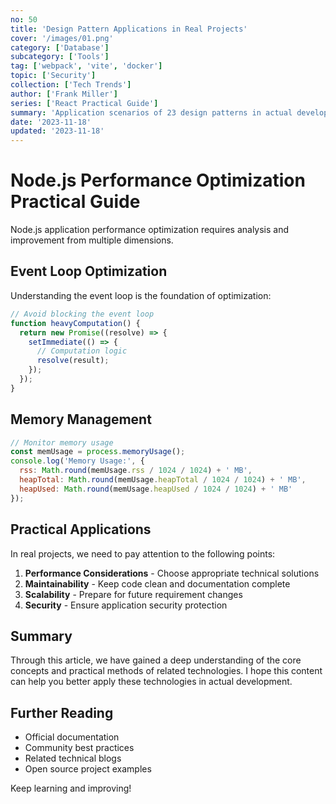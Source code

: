 ```yaml
---
no: 50
title: 'Design Pattern Applications in Real Projects'
cover: '/images/01.png'
category: ['Database']
subcategory: ['Tools']
tag: ['webpack', 'vite', 'docker']
topic: ['Security']
collection: ['Tech Trends']
author: ['Frank Miller']
series: ['React Practical Guide']
summary: 'Application scenarios of 23 design patterns in actual development.'
date: '2023-11-18'
updated: '2023-11-18'
---
```


# Node.js Performance Optimization Practical Guide

Node.js application performance optimization requires analysis and improvement from multiple dimensions.

## Event Loop Optimization

Understanding the event loop is the foundation of optimization:

```javascript
// Avoid blocking the event loop
function heavyComputation() {
  return new Promise((resolve) => {
    setImmediate(() => {
      // Computation logic
      resolve(result);
    });
  });
}
```

## Memory Management

```javascript
// Monitor memory usage
const memUsage = process.memoryUsage();
console.log('Memory Usage:', {
  rss: Math.round(memUsage.rss / 1024 / 1024) + ' MB',
  heapTotal: Math.round(memUsage.heapTotal / 1024 / 1024) + ' MB',
  heapUsed: Math.round(memUsage.heapUsed / 1024 / 1024) + ' MB'
});
```

## Practical Applications

In real projects, we need to pay attention to the following points:

1. **Performance Considerations** - Choose appropriate technical solutions
2. **Maintainability** - Keep code clean and documentation complete
3. **Scalability** - Prepare for future requirement changes
4. **Security** - Ensure application security protection

## Summary

Through this article, we have gained a deep understanding of the core concepts and practical methods of related technologies. I hope this content can help you better apply these technologies in actual development.

## Further Reading

- Official documentation
- Community best practices
- Related technical blogs
- Open source project examples

Keep learning and improving!